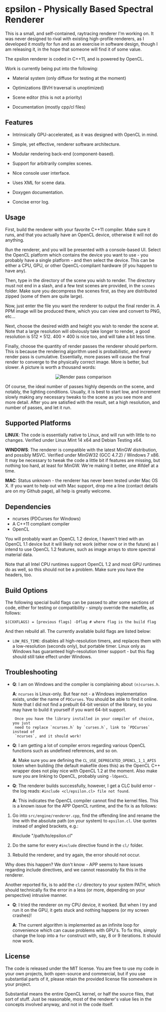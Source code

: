 εpsilon - Physically Based Spectral Renderer
============================================

This is a small, and self-contained, raytracing renderer I'm working on. It was
never designed to rival with existing high-profile renderers, as I developed it
mostly for fun and as an exercise in software design, though I am releasing it,
in the hope that someone will find it of some value.

The εpsilon renderer is coded in C++11, and is powered by OpenCL.

Work is currently being put into the following:

- Material system (only diffuse for testing at the moment)

- Optimizations (BVH traversal is unoptimized)

- Scene editor (this is not a priority)

- Documentation (mostly cpp/cl files)

Features
--------

- Intrinsically GPU-accelerated, as it was designed with OpenCL in mind.

- Simple, yet effective, renderer software architecture.

- Modular rendering back-end (component-based).

- Support for arbitrarily complex scenes.

- Nice console user interface.

- Uses XML for scene data.

- Doxygen documentation.

- Concise error log.

Usage
-----

First, build the renderer with your favorite C++11 compiler. Make sure it runs,
and that you actually have an OpenCL device, otherwise it will not do anything.

Run the renderer, and you will be presented with a console-based UI. Select the
OpenCL platform which contains the device you want to use - you probably have a
single platform - and then select the device. This can be either a CPU, GPU, or
other OpenCL-compliant hardware (if you happen to have any).

Then, type in the directory of the scene you wish to render. The directory must
not end in a slash, and a few test scenes are provided, in the `scenes` folder.
Make sure you decompress the scenes first, as they are distributed zipped (some
of them are quite large).

Now, just enter the file you want the renderer to output the final render in. A
PPM image will be produced there, which you can view and convert to PNG, etc...

Next, choose the desired width and height you wish to render the scene at. Note
that a large resolution will obviously take longer to render, a good resolution
is 512 × 512. 400 × 400 is nice too, and will take a bit less time.

Finally, choose the quantity of render passes the renderer should perform. This
is because the rendering algorithm used is probabilistic, and every render pass
is cumulative. Essentially, more passes will cause the final render to converge
to the physically correct image. More is better, but slower. A picture is worth
a thousand words:

<p align="center">
<img
src="https://raw.github.com/TomCrypto/epsilon/master/extra/pass.png"
alt="Render pass comparison"/>
</p>

Of course, the ideal number of passes highly depends on the scene, and notably,
the lighting conditions. Usually, it is best to start low, and increment slowly
making any necessary tweaks to the scene as you see more and more detail. After
you are satisfied with the result, set a high resolution, and number of passes,
and let it run.

Supported Platforms
-------------------

__LINUX__: The code is essentially native to Linux, and will run with little to
           no changes. Verified under Linux Mint 14 x64 and Debian Testing x64.

__WINDOWS__: The renderer is compatible with the latest MinGW distribution, and
             possibly MSVC. Verified under MinGW32 (GCC 4.7.2) / Windows 7 x86.
             It may be necessary to tweak the code a little bit if features are
             missing, but nothing too hard, at least for MinGW. We're making it
             better, one #ifdef at a time.

__MAC__: Status unknown - the renderer has never been tested under Mac OS X. If
         you want to help out with Mac support, drop me a line (contact details
         are on my Github page), all help is greatly welcome.

Dependencies
------------

- ncurses (PDCurses for Windows)
- A C++11 compliant compiler
- OpenCL

You will probably want an OpenCL 1.2 device, I haven't tried with an OpenCL 1.1
device but it will likely not work (either now or in the future) as I intend to
use OpenCL 1.2 features, such as image arrays to store spectral material data.

Note that all Intel CPU runtimes support OpenCL 1.2 and most GPU runtimes do as
well, so this should not be a problem. Make sure you have the headers, too.

Build Options
-------------

The following special build flags can be passed to alter some sections of code,
either for testing or compatibility - simply override the makefile, as follows:

    $(CXXFLAGS) = [previous flags] -Dflag # where flag is the build flag

And then rebuild all. The currently available build flags are listed below:

- `LOW_RES_TIME`: disables all high-resolution timers, and replaces them with a
                  low-resolution (seconds only), but portable timer. Linux only
                  as Windows has guaranteed high-resolution timer support - but
                  this flag should still take effect under Windows.

Troubleshooting
---------------

- **Q**: I am on Windows and the compiler is complaining about `(n)curses.h`.

  **A**: `ncurses` is Linux-only. But fear not - a Windows implementation exists,
       under the name of `PDCurses`. You should be able to find it online. Note
       that I did not find a prebuilt 64-bit version of the library, so you may
       have to build it yourself if you want 64-bit support.

       Once you have the library installed in your compiler of choice, you just
       need to replace `ncurses.h` by `curses.h`, link to `PDCurses` instead of
       `ncurses`, and it should work!

- **Q**: I am getting a lot of compiler errors regarding various OpenCL functions
       such as undefined references, and so on.

  **A**: Make sure you are defining the `CL_USE_DEPRECATED_OPENCL_1_1_APIS` token
       when building (the default makefile does this) as the OpenCL C++ wrapper
       does not play nice with OpenCL 1.2 at the moment. Also make sure you are
       linking to OpenCL, probably using `-lOpenCL`.

- **Q**: The renderer builds successfully, however, I get a CLC build error - the
       log reads: `#include <cl/epsilon.cl> file not found`.

  **A**: This indicates the OpenCL compiler cannot find the kernel files. This is
       a known issue for the APP OpenCL runtime, and the fix is as follows:

1. Go into `src/engine/renderer.cpp`, find the offending line and rename
   the line with the absolute path (on your system) to `epsilon.cl`. Use
   quotes instead of angled brackets, e.g.:

    \#include "/path/to/epsilon.cl"

2. Do the same for every `#include` directive found in the `cl/` folder.

3. Rebuild the renderer, and try again, the error should not occur.

Why does this happen? We don't know - APP seems to have issues regarding
include directives, and we cannot reasonably fix this in the renderer.

Another reported fix, is to add the `cl/` directory to your system PATH,
which should technically fix the error in a less (or more, depending on
your perspective) intrusive manner.

- **Q**: I tried the renderer on my CPU device, it worked. But when I try and run
       it on the GPU, it gets stuck and nothing happens (or my screen crashes)!

  **A**: The current algorithm is implemented as an infinite loop for convenience
       which can cause problems with GPU's. To fix this, simply change the loop 
       into a `for` construct with, say, 8 or 9 iterations. It should now work.

License
-------

The code is released under the MIT license. You are free to use my code in your
own projects, both open-source and commercial, but if you use substantial parts
of it, please retain the provided license file somewhere in your project.

Substantial means the entire OpenCL kernel, or half the source files, that sort
of stuff. Just be reasonable, most of the renderer's value lies in the concepts
involved anyway, and not in the code itself.
